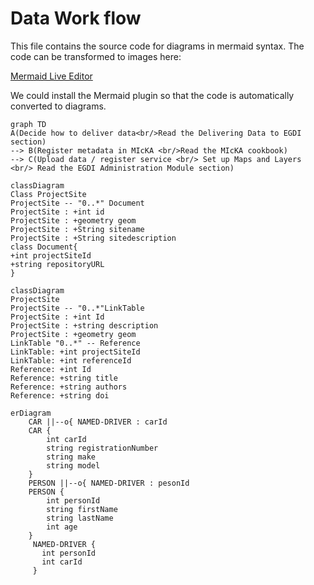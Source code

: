 # Data Work flow

This file contains the source code for diagrams in mermaid syntax. The code can be transformed to images here:

[Mermaid Live Editor](https://mermaid-js.github.io/mermaid-live-editor/)

We could install the Mermaid plugin so that the code is automatically converted to diagrams.

```mermaid
graph TD
A(Decide how to deliver data<br/>Read the Delivering Data to EGDI section)
--> B(Register metadata in MIcKA <br/>Read the MIcKA cookbook)
--> C(Upload data / register service <br/> Set up Maps and Layers <br/> Read the EGDI Administration Module section)
```

```mermaid
classDiagram
Class ProjectSite
ProjectSite -- "0..*" Document
ProjectSite : +int id
ProjectSite : +geometry geom
ProjectSite : +String sitename
ProjectSite : +String sitedescription
class Document{
+int projectSiteId
+string repositoryURL
}
```

```mermaid
classDiagram
ProjectSite
ProjectSite -- "0..*"LinkTable
ProjectSite : +int Id
ProjectSite : +string description
ProjectSite : +geometry geom
LinkTable "0..*" -- Reference
LinkTable: +int projectSiteId
LinkTable: +int referenceId
Reference: +int Id
Reference: +string title
Reference: +string authors
Reference: +string doi
```

```mermaid
erDiagram
    CAR ||--o{ NAMED-DRIVER : carId
    CAR {
        int carId
        string registrationNumber
        string make
        string model
    }
    PERSON ||--o{ NAMED-DRIVER : pesonId
    PERSON {
        int personId
        string firstName
        string lastName
        int age
    }
     NAMED-DRIVER {
       int personId
       int carId
     }
```
